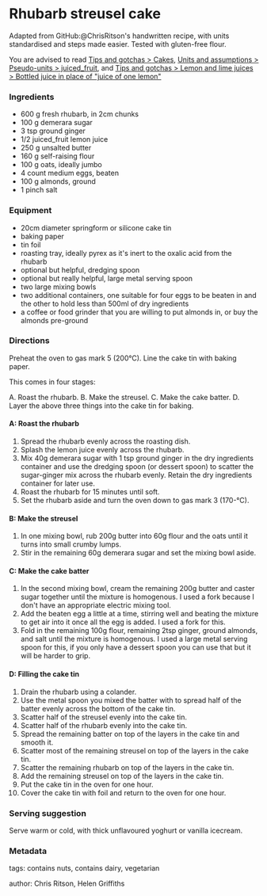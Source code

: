 # Rhubarb streusel cake

Adapted from GitHub:@ChrisRitson's handwritten recipe, with units standardised and steps made easier. Tested with gluten-free flour.

You are advised to read [Tips and gotchas > Cakes](tips-gotchas.recipe.md#cakes), [Units and assumptions > Pseudo-units > juiced_fruit](units-assumptions.recipe.md#juiced_fruit), and [Tips and gotchas > Lemon and lime juices > Bottled juice in place of "juice of one lemon"](tips-gotchas.recipe.md#bottled-juice-in-place-of-juice-of-one-lemon)

### Ingredients

* 600 g fresh rhubarb, in 2cm chunks
* 100 g demerara sugar
* 3 tsp ground ginger
* 1/2 juiced_fruit lemon juice
* 250 g unsalted butter
* 160 g self-raising flour
* 100 g oats, ideally jumbo
* 4 count medium eggs, beaten
* 100 g almonds, ground
* 1 pinch salt

### Equipment

- 20cm diameter springform or silicone cake tin
- baking paper
- tin foil
- roasting tray, ideally pyrex as it's inert to the oxalic acid from the rhubarb
- optional but helpful, dredging spoon
- optional but really helpful, large metal serving spoon
- two large mixing bowls
- two additional containers, one suitable for four eggs to be beaten in and the other to hold less than 500ml of dry ingredients
- a coffee or food grinder that you are willing to put almonds in, or buy the almonds pre-ground

### Directions

Preheat the oven to gas mark 5 (200&deg;C). Line the cake tin with baking paper.

This comes in four stages:

A. Roast the rhubarb.
B. Make the streusel.
C. Make the cake batter.
D. Layer the above three things into the cake tin for baking.

#### A: Roast the rhubarb

1. Spread the rhubarb evenly across the roasting dish.
2. Splash the lemon juice evenly across the rhubarb.
3. Mix 40g demerara sugar with 1 tsp ground ginger in the dry ingredients container and use the dredging spoon (or dessert spoon) to scatter the sugar-ginger mix across the rhubarb evenly. Retain the dry ingredients container for later use.
4. Roast the rhubarb for 15 minutes until soft.
5. Set the rhubarb aside and turn the oven down to gas mark 3 (170-&deg;C).

#### B: Make the streusel

1. In one mixing bowl, rub 200g butter into 60g flour and the oats until it turns into small crumby lumps.
2. Stir in the remaining 60g demerara sugar and set the mixing bowl aside.

#### C: Make the cake batter

1. In the second mixing bowl, cream the remaining 200g butter and caster sugar together until the mixture is homogenous. I used a fork because I don't have an appropriate electric mixing tool.
2. Add the beaten egg a little at a time, stirring well and beating the mixture to get air into it once all the egg is added. I used a fork for this.
3. Fold in the remaining 100g flour, remaining 2tsp ginger, ground almonds, and salt until the mixture is homogenous. I used a large metal serving spoon for this, if you only have a dessert spoon you can use that but it will be harder to grip.

#### D: Filling the cake tin

1. Drain the rhubarb using a colander.
2. Use the metal spoon you mixed the batter with to spread half of the batter evenly across the bottom of the cake tin.
3. Scatter half of the streusel evenly into the cake tin.
4. Scatter half of the rhubarb evenly into the cake tin.
5. Spread the remaining batter on top of the layers in the cake tin and smooth it.
6. Scatter most of the remaining streusel on top of the layers in the cake tin.
7. Scatter the remaining rhubarb on top of the layers in the cake tin.
8. Add the remaining streusel on top of the layers in the cake tin.
9. Put the cake tin in the oven for one hour.
10. Cover the cake tin with foil and return to the oven for one hour.

### Serving suggestion

Serve warm or cold, with thick unflavoured yoghurt or vanilla icecream.

### Metadata

tags: contains nuts, contains dairy, vegetarian

author: Chris Ritson, Helen Griffiths
